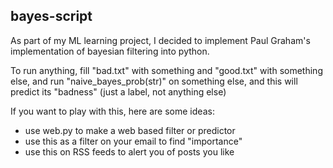 ## bayes-script



As part of my ML learning project, I decided to implement Paul Graham's implementation of bayesian filtering into python.

To run anything, fill "bad.txt" with something and "good.txt" with something else, and run "naive_bayes_prob(str)" on something else, and this will predict its "badness" (just a label, not anything else)

If you want to play with this, here are some ideas:
- use web.py to make a web based filter or predictor
- use this as a filter on your email to find "importance"
- use this on RSS feeds to alert you of posts you like